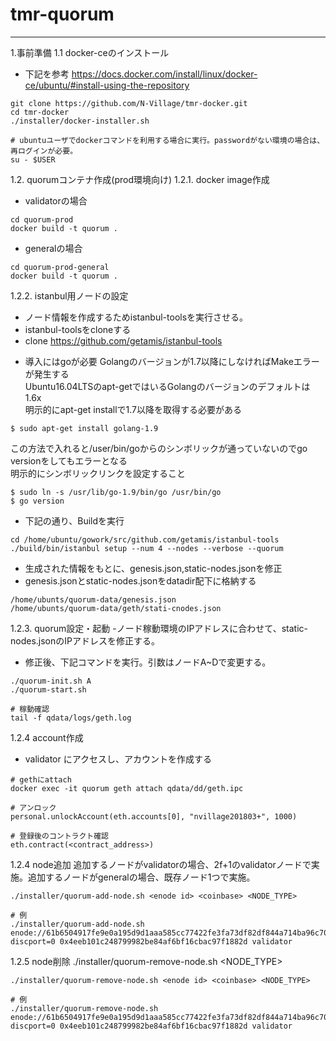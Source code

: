 # tmr-quorum
---
1.事前準備
1.1 docker-ceのインストール
- 下記を参考
https://docs.docker.com/install/linux/docker-ce/ubuntu/#install-using-the-repository

```
git clone https://github.com/N-Village/tmr-docker.git
cd tmr-docker
./installer/docker-installer.sh

# ubuntuユーザでdockerコマンドを利用する場合に実行。passwordがない環境の場合は、再ログインが必要。
su - $USER
```

1.2. quorumコンテナ作成(prod環境向け)
1.2.1. docker image作成
- validatorの場合
```
cd quorum-prod
docker build -t quorum .
```

- generalの場合
```
cd quorum-prod-general
docker build -t quorum .
```

1.2.2. istanbul用ノードの設定
- ノード情報を作成するためistanbul-toolsを実行させる。
- istanbul-toolsをcloneする
- clone https://github.com/getamis/istanbul-tools

* 導入にはgoが必要
Golangのバージョンが1.7以降にしなければMakeエラーが発生する  
Ubuntu16.04LTSのapt-getではいるGolangのバージョンのデフォルトは1.6x  
明示的にapt-get installで1.7以降を取得する必要がある  
```
$ sudo apt-get install golang-1.9
```
この方法で入れると/user/bin/goからのシンボリックが通っていないのでgo versionをしてもエラーとなる  
明示的にシンボリックリンクを設定すること
```
$ sudo ln -s /usr/lib/go-1.9/bin/go /usr/bin/go
$ go version
```
- 下記の通り、Buildを実行
```
cd /home/ubuntu/gowork/src/github.com/getamis/istanbul-tools
./build/bin/istanbul setup --num 4 --nodes --verbose --quorum
```
- 生成された情報をもとに、genesis.json,static-nodes.jsonを修正
- genesis.jsonとstatic-nodes.jsonをdatadir配下に格納する
```
/home/ubunts/quorum-data/genesis.json
/home/ubunts/quorum-data/geth/stati-cnodes.json
```

1.2.3. quorum設定・起動
-ノード稼動環境のIPアドレスに合わせて、static-nodes.jsonのIPアドレスを修正する。
- 修正後、下記コマンドを実行。引数はノードA~Dで変更する。
```
./quorum-init.sh A
./quorum-start.sh

# 稼動確認
tail -f qdata/logs/geth.log
```

1.2.4 account作成
- validator にアクセスし、アカウントを作成する
```
# gethにattach
docker exec -it quorum geth attach qdata/dd/geth.ipc

# アンロック
personal.unlockAccount(eth.accounts[0], "nvillage201803+", 1000)

# 登録後のコントラクト確認
eth.contract(<contract_address>)
```
1.2.4 node追加
追加するノードがvalidatorの場合、2f+1のvalidatorノードで実施。追加するノードがgeneralの場合、既存ノード1つで実施。  
```
./installer/quorum-add-node.sh <enode id> <coinbase> <NODE_TYPE>

# 例
./installer/quorum-add-node.sh enode://61b6504917fe9e0a195d9d1aaa585cc77422fe3fa73df82df844a714ba96c703013698ceeddaffce16eabfceb8d8203d2e51cc3065f4356fea04c19049271a92@10.0.0.15:21000?discport=0 0x4eeb101c248799982be84af6bf16cbac97f1882d validator
```
1.2.5 node削除
./installer/quorum-remove-node.sh <enode id> <coinbase> <NODE_TYPE>
```
./installer/quorum-remove-node.sh <enode id> <coinbase> <NODE_TYPE>

# 例
./installer/quorum-remove-node.sh enode://61b6504917fe9e0a195d9d1aaa585cc77422fe3fa73df82df844a714ba96c703013698ceeddaffce16eabfceb8d8203d2e51cc3065f4356fea04c19049271a92@10.0.0.15:21000?discport=0 0x4eeb101c248799982be84af6bf16cbac97f1882d validator
```
